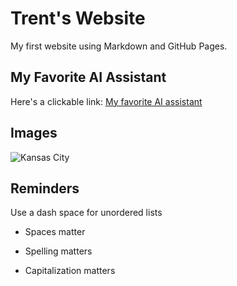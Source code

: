# Trent's Website

My first website using Markdown and GitHub Pages.

## My Favorite AI Assistant

Here's a clickable link: [My favorite AI assistant](https://chatgpt.com/)

## Images

![Kansas City](["C:\Users\trent\OneDrive\Documents\Shiny_Exploration.png"](https://visitkcd8.s3.us-west-2.amazonaws.com/s3fs-public/styles/1440x476/public/union_station_city_skyline.jpg.webp?VersionId=.FO2UFVFQVR26dMqhy..sCrpIaOP2HxV&itok=smF6cF_6))

## Reminders

Use a dash space for unordered lists

* Spaces matter

* Spelling matters

* Capitalization matters
